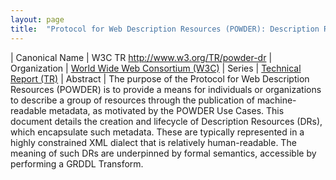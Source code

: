 ```yaml
---
layout: page
title:  "Protocol for Web Description Resources (POWDER): Description Resources"
---
```


| Canonical Name | W3C TR http://www.w3.org/TR/powder-dr
| Organization | [World Wide Web Consortium (W3C)](..)
| Series | [Technical Report (TR)](..)
| Abstract | The purpose of the Protocol for Web Description Resources (POWDER) is to provide a means for individuals or organizations to describe a group of resources through the publication of machine-readable metadata, as motivated by the POWDER Use Cases. This document details the creation and lifecycle of Description Resources (DRs), which encapsulate such metadata. These are typically represented in a highly constrained XML dialect that is relatively human-readable. The meaning of such DRs are underpinned by formal semantics, accessible by performing a GRDDL Transform.
